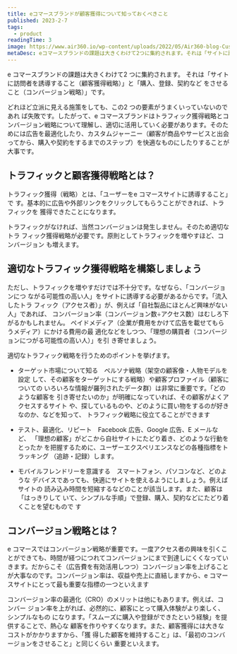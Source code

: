 ```yaml
---
title: eコマースブランドが顧客獲得について知っておくべきこと
published: 2023-2-7
tags: 
  - product
readingTime: 3
image: https://www.air360.io/wp-content/uploads/2022/05/Air360-blog-Customer-Acquisition-Strategy-1024x539.jpeg
metaDesc: eコマースブランドの課題は大きくわけて2つに集約されます。それは「サイトに訪問者を誘導すること（顧客獲得戦略）」と「購入、登録、契約などをさせること（コンバージョン戦略）」です。
---
```


e コマースブランドの課題は大きくわけて2 つに集約されます。
それは「サイトに訪問者を誘導すること（顧客獲得戦略）」と「購入、登録、契約など
をさせること（コンバージョン戦略）」です。

どれほど立派に見える施策をしても、この2 つの要素がうまくいっていないのであれ
ば失敗です。したがって、e コマースブランドはトラフィック獲得戦略とコンバージョン戦略について理解し、適切に活用していく必要があります。そのためには広告を最適化したり、カスタムジャーニー（顧客が商品やサービスと出会ってから、購入や契約をするまでのステップ）を快適なものにしたりすることが大事です。
## トラフィックと顧客獲得戦略とは？
トラフィック獲得（戦略）とは、「ユーザーをe コマースサイトに誘導すること」で
す。基本的に広告や外部リンクをクリックしてもらうことができれば、トラフィックを
獲得できたことになります。

トラフィックがなければ、当然コンバージョンは発生しません。そのため適切なトラ
フィック獲得戦略が必要です。原則としてトラフィックを増やすほど、コンバージョン
も増えます。

## 適切なトラフィック獲得戦略を構築しましょう
ただし、トラフィックを増やすだけでは不十分です。なぜなら、「コンバージョンにつ
ながる可能性の高い人」をサイトに誘導する必要があるからです。「流入したトラ
フィック（アクセス者）」が、例えば「自社製品にほとんど興味がない人」であれば、
コンバージョン率（コンバージョン数÷アクセス数）はむしろ下がるかもしれません。
ペイドメディア（企業が費用をかけて広告を載せてもらうメディア）にかける費用の最
適化などをしつつ、「理想の購買者（コンバージョンにつがる可能性の高い人）」を引
き寄せましょう。

適切なトラフィック戦略を行うためのポイントを挙げます。

- ターゲット市場について知る　ペルソナ戦略（架空の顧客像・人物モデルを設定
して、その顧客をターゲットにする戦略）や顧客プロファイル（顧客についての
いろいろな情報が羅列されたデータ群）は非常に重要です。「どのような顧客を
引き寄せたいのか」が明確になっていれば、その顧客がよくアクセスするサイト
や、探しているものや、どのように買い物をするのが好きなのか、などを知って、
トラフィック戦略に役立てることができます

- テスト、最適化、リピート　Facebook 広告、Google 広告、E メールなど、
「理想の顧客」がどこから自社サイトにたどり着き、どのような行動をとったか
を把握するために、ユーザーエクスペリエンスなどの各種指標をトラッキング
（追跡・記録）します。

- モバイルフレンドリーを意識する　スマートフォン、パソコンなど、どのような
デバイスであっても、快適にサイトを使えるようにしましょう。例えばサイトの
読み込み時間を短縮するなどのことが該当します。また、顧客は「はっきりして
いて、シンプルな手順」で登録、購入、契約などにたどり着くことを望むもので
す

## コンバージョン戦略とは？
e コマースではコンバージョン戦略が重要です。一度アクセス者の興味を引くことができても、時間が経つにつれてコンバージョンにまで到達しにくくなっていきます。だからこそ（広告費を有効活用しつつ）コンバージョン率を上げることが大事なのです。コンバージョン率は、収益や売上に直結しますから、e コマースサイトにとって最も重要な指標の一つといえます

コンバージョン率の最適化（CRO）のメリットは他にもあります。例えば、コンバー
ジョン率を上がれば、必然的に、顧客にとって購入体験がより楽しく、シンプルなもの
になります。「スムーズに購入や登録ができたという経験」を提供することで、熱心な
顧客を作りやすくなります。また、顧客獲得には大きなコストがかかりますから、「獲
得した顧客を維持すること」は、「最初のコンバージョンをさせること」と同じくらい
重要といえます。